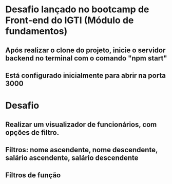 # Desafio lançado no bootcamp de Front-end do IGTI (Módulo de fundamentos) 

## Após realizar o clone do projeto, inicie o servidor backend no terminal com o comando "npm start"
## Está configurado inicialmente para abrir na porta 3000

# Desafio

## Realizar um visualizador de funcionários, com opções de filtro.
## Filtros: nome ascendente, nome descendente, salário ascendente, salário descendente
## Filtros de função